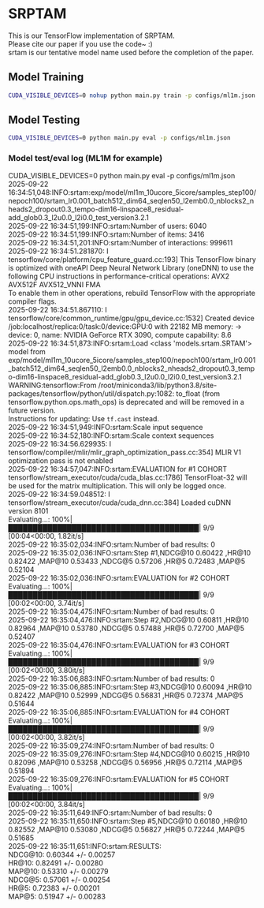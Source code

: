 # SRPTAM
This is our TensorFlow implementation of SRPTAM.  
Please cite our paper if you use the code~  :)  
srtam is our tentative model name used before the completion of the paper.  

## Model Training  
```bash
CUDA_VISIBLE_DEVICES=0 nohup python main.py train -p configs/ml1m.json
```  

## Model Testing  
```bash
CUDA_VISIBLE_DEVICES=0 python main.py eval -p configs/ml1m.json
```  

###  Model test/eval log (ML1M for example)  
CUDA_VISIBLE_DEVICES=0 python main.py eval -p configs/ml1m.json  
2025-09-22 16:34:51,048:INFO:srtam:exp/model/ml1m_10ucore_5icore/samples_step100/nepoch100/srtam_lr0.001_batch512_dim64_seqlen50_l2emb0.0_nblocks2_nheads2_dropout0.3_tempo-dim16-linspace8_residual-add_glob0.3_l2u0.0_l2i0.0_test_version3.2.1  
2025-09-22 16:34:51,199:INFO:srtam:Number of users: 6040  
2025-09-22 16:34:51,199:INFO:srtam:Number of items: 3416  
2025-09-22 16:34:51,201:INFO:srtam:Number of interactions: 999611  
2025-09-22 16:34:51.281870: I tensorflow/core/platform/cpu_feature_guard.cc:193] This TensorFlow binary is optimized with oneAPI Deep Neural Network Library (oneDNN) to use the following CPU instructions in performance-critical operations: AVX2 AVX512F AVX512_VNNI FMA  
To enable them in other operations, rebuild TensorFlow with the appropriate compiler flags.  
2025-09-22 16:34:51.867110: I tensorflow/core/common_runtime/gpu/gpu_device.cc:1532] Created device /job:localhost/replica:0/task:0/device:GPU:0 with 22182 MB memory: -> device: 0, name: NVIDIA GeForce RTX 3090, compute capability: 8.6  
2025-09-22 16:34:51,873:INFO:srtam:Load <class 'models.srtam.SRTAM'> model from exp/model/ml1m_10ucore_5icore/samples_step100/nepoch100/srtam_lr0.001_batch512_dim64_seqlen50_l2emb0.0_nblocks2_nheads2_dropout0.3_tempo-dim16-linspace8_residual-add_glob0.3_l2u0.0_l2i0.0_test_version3.2.1  
WARNING:tensorflow:From /root/miniconda3/lib/python3.8/site-packages/tensorflow/python/util/dispatch.py:1082: to_float (from tensorflow.python.ops.math_ops) is deprecated and will be removed in a future version.  
Instructions for updating: Use `tf.cast` instead.  
2025-09-22 16:34:51,949:INFO:srtam:Scale input sequence  
2025-09-22 16:34:52,180:INFO:srtam:Scale context sequences  
2025-09-22 16:34:56.629935: I tensorflow/compiler/mlir/mlir_graph_optimization_pass.cc:354] MLIR V1 optimization pass is not enabled  
2025-09-22 16:34:57,047:INFO:srtam:EVALUATION for #1 COHORT  
tensorflow/stream_executor/cuda/cuda_blas.cc:1786] TensorFloat-32 will be used for the matrix multiplication. This will only be logged once.  
2025-09-22 16:34:59.048512: I tensorflow/stream_executor/cuda/cuda_dnn.cc:384] Loaded cuDNN version 8101  
Evaluating...: 100%|███████████████████████████████████████| 9/9 [00:04<00:00, 1.82it/s]  
2025-09-22 16:35:02,034:INFO:srtam:Number of bad results: 0  
2025-09-22 16:35:02,036:INFO:srtam:Step #1,NDCG@10 0.60422 ,HR@10 0.82422 ,MAP@10 0.53433 ,NDCG@5 0.57206 ,HR@5 0.72483 ,MAP@5 0.52104  
2025-09-22 16:35:02,036:INFO:srtam:EVALUATION for #2 COHORT  
Evaluating...: 100%|███████████████████████████████████████| 9/9 [00:02<00:00, 3.74it/s]  
2025-09-22 16:35:04,475:INFO:srtam:Number of bad results: 0  
2025-09-22 16:35:04,476:INFO:srtam:Step #2,NDCG@10 0.60811 ,HR@10 0.82964 ,MAP@10 0.53780 ,NDCG@5 0.57488 ,HR@5 0.72700 ,MAP@5 0.52407  
2025-09-22 16:35:04,476:INFO:srtam:EVALUATION for #3 COHORT  
Evaluating...: 100%|███████████████████████████████████████| 9/9 [00:02<00:00, 3.80it/s]  
2025-09-22 16:35:06,883:INFO:srtam:Number of bad results: 0  
2025-09-22 16:35:06,885:INFO:srtam:Step #3,NDCG@10 0.60094 ,HR@10 0.82422 ,MAP@10 0.52999 ,NDCG@5 0.56831 ,HR@5 0.72374 ,MAP@5 0.51644  
2025-09-22 16:35:06,885:INFO:srtam:EVALUATION for #4 COHORT  
Evaluating...: 100%|███████████████████████████████████████| 9/9 [00:02<00:00, 3.82it/s]  
2025-09-22 16:35:09,274:INFO:srtam:Number of bad results: 0  
2025-09-22 16:35:09,276:INFO:srtam:Step #4,NDCG@10 0.60215 ,HR@10 0.82096 ,MAP@10 0.53258 ,NDCG@5 0.56956 ,HR@5 0.72114 ,MAP@5 0.51894  
2025-09-22 16:35:09,276:INFO:srtam:EVALUATION for #5 COHORT  
Evaluating...: 100%|███████████████████████████████████████| 9/9 [00:02<00:00, 3.84it/s]  
2025-09-22 16:35:11,649:INFO:srtam:Number of bad results: 0  
2025-09-22 16:35:11,650:INFO:srtam:Step #5,NDCG@10 0.60180 ,HR@10 0.82552 ,MAP@10 0.53080 ,NDCG@5 0.56827 ,HR@5 0.72244 ,MAP@5 0.51685  
2025-09-22 16:35:11,651:INFO:srtam:RESULTS:  
NDCG@10: 0.60344 +/- 0.00257  
HR@10: 0.82491 +/- 0.00280  
MAP@10: 0.53310 +/- 0.00279  
NDCG@5: 0.57061 +/- 0.00254  
HR@5: 0.72383 +/- 0.00201  
MAP@5: 0.51947 +/- 0.00283  



